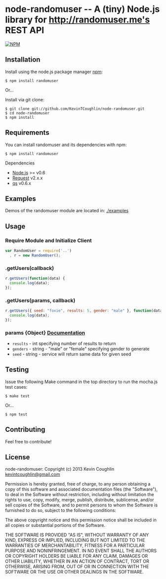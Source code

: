# node-randomuser -- A (tiny) Node.js library for http://randomuser.me's REST API

[![NPM](https://nodei.co/npm/randomuser.png)](https://nodei.co/npm/randomuser/)

## Installation

Install using the node.js package manager [npm](http://npmjs.org/):

    $ npm install randomuser
    
Or...

Install via git clone:

    $ git clone git://github.com/KevinTCoughlin/node-randomuser.git
    $ cd node-randomuser
    $ npm install

## Requirements

You can install randomuser and its dependencies with npm: 
  
    $ npm install randomuser

Dependencies

* [Node.js](http://nodejs.org/) >= v0.6
* [Request](https://github.com/mikeal/request) v2.x.x
* [qs](https://github.com/visionmedia/node-querystring) v0.6.x

## Examples

Demos of the randomuser module are located in: [./examples](https://github.com/KevinTCoughlin/node-randomuser/tree/master/examples)

## Usage

### Require Module and Initialize Client

```javascript
var RandomUser = require('..')
  , r = new RandomUser();
```

### .getUsers(callback)

```javascript
r.getUsers(function(data) {
  console.log(data);
});
```

### .getUsers(params, callback)

```javascript
r.getUsers({ seed: "foxie", results: 5, gender: "male" }, function(data) {
  console.log(data);
});
```

### params {Object} [Documentation](http://randomuser.me/)

* `results` - int specifying number of results to return
* `genders` - string - "male" or "female" specifying gender to generate
* `seed` - string - service will return same data for given seed

## Testing

Issue the following Make command in the top directory to run the mocha.js test cases:

    $ make test

Or...

    $ npm test

## Contributing

Feel free to contribute!

## License

node-randomuser: Copyright (c) 2013 Kevin Coughlin <kevintcoughlin@gmail.com>

Permission is hereby granted, free of charge, to any person obtaining
a copy of this software and associated documentation files (the
"Software"), to deal in the Software without restriction, including
without limitation the rights to use, copy, modify, merge, publish,
distribute, sublicense, and/or sell copies of the Software, and to
permit persons to whom the Software is furnished to do so, subject to
the following conditions:

The above copyright notice and this permission notice shall be
included in all copies or substantial portions of the Software.

THE SOFTWARE IS PROVIDED "AS IS", WITHOUT WARRANTY OF ANY KIND,
EXPRESS OR IMPLIED, INCLUDING BUT NOT LIMITED TO THE WARRANTIES OF
MERCHANTABILITY, FITNESS FOR A PARTICULAR PURPOSE AND
NONINFRINGEMENT. IN NO EVENT SHALL THE AUTHORS OR COPYRIGHT HOLDERS BE
LIABLE FOR ANY CLAIM, DAMAGES OR OTHER LIABILITY, WHETHER IN AN ACTION
OF CONTRACT, TORT OR OTHERWISE, ARISING FROM, OUT OF OR IN CONNECTION
WITH THE SOFTWARE OR THE USE OR OTHER DEALINGS IN THE SOFTWARE.